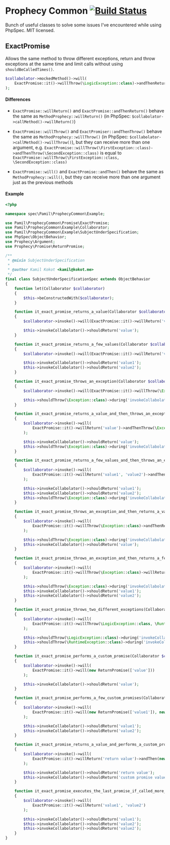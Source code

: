 Prophecy Common [![Build Status](https://travis-ci.org/pamil/prophecy-common.png?branch=master)](https://travis-ci.org/pamil/prophecy-common)
===============

Bunch of useful classes to solve some issues I've encountered while using PhpSpec. MIT licensed.

ExactPromise
------------

Allows the same method to throw different exceptions, return and throw exceptions at the same time and limit calls without
using `shouldBeCalledTimes()`.

```php
$collabolator->mockedMethod()->will(
    ExactPromise::it()->willThrow(\LogicException::class)->andThenReturn('value')
);
```

#### Differences

 - `ExactPromise::willReturn()` and `ExactPromise::andThenReturn()` behave the same as `MethodProphecy::willReturn()` 
 (in PhpSpec: `$collabolator->callMethod()->willReturn()`)
 
 - `ExactPromise::willThrow()` and `ExactPromiser::andThenThrow()` behave the same as `MethodProphecy::willThrow()`
 (in PhpSpec: `$collabolator->callMethod()->willThrow()`), but they can receive more than one argument, e.g. 
 `ExactPromise::willThrow(\FirstException::class)->andThenThrow(\SecondException::class)` is equal to
 `ExactPromise::willThrow(\FirstException::class, \SecondException::class)`
 
 - `ExactPromise::will()` and `ExactPromise::andThen()` behave the same as `MethodProphecy::will()`, but they can receive
 more than one argument just as the previous methods

#### Example

```php
<?php

namespace spec\Pamil\ProphecyCommon\Example;

use Pamil\ProphecyCommon\Promise\ExactPromise;
use Pamil\ProphecyCommon\Example\Collaborator;
use Pamil\ProphecyCommon\Example\SubjectUnderSpecification;
use PhpSpec\ObjectBehavior;
use Prophecy\Argument;
use Prophecy\Promise\ReturnPromise;

/**
 * @mixin SubjectUnderSpecification
 *
 * @author Kamil Kokot <kamil@kokot.me>
 */
final class SubjectUnderSpecificationSpec extends ObjectBehavior
{
    function let(Collaborator $collaborator)
    {
        $this->beConstructedWith($collaborator);
    }

    function it_exact_promise_returns_a_value(Collaborator $collaborator)
    {
        $collaborator->invoke()->will(ExactPromise::it()->willReturn('value'));

        $this->invokeCollabolator()->shouldReturn('value');
    }

    function it_exact_promise_returns_a_few_values(Collaborator $collaborator)
    {
        $collaborator->invoke()->will(ExactPromise::it()->willReturn('value1', 'value2'));

        $this->invokeCollabolator()->shouldReturn('value1');
        $this->invokeCollabolator()->shouldReturn('value2');
    }

    function it_exact_promise_throws_an_exception(Collaborator $collaborator)
    {
        $collaborator->invoke()->will(ExactPromise::it()->willThrow(\Exception::class));

        $this->shouldThrow(\Exception::class)->during('invokeCollabolator');
    }

    function it_exact_promise_returns_a_value_and_then_throws_an_exception(Collaborator $collaborator)
    {
        $collaborator->invoke()->will(
            ExactPromise::it()->willReturn('value')->andThenThrow(\Exception::class)
        );

        $this->invokeCollabolator()->shouldReturn('value');
        $this->shouldThrow(\Exception::class)->during('invokeCollabolator');
    }

    function it_exact_promise_returns_a_few_values_and_then_throws_an_exception(Collaborator $collaborator)
    {
        $collaborator->invoke()->will(
            ExactPromise::it()->willReturn('value1', 'value2')->andThenThrow(\Exception::class)
        );

        $this->invokeCollabolator()->shouldReturn('value1');
        $this->invokeCollabolator()->shouldReturn('value2');
        $this->shouldThrow(\Exception::class)->during('invokeCollabolator');
    }

    function it_exact_promise_throws_an_exception_and_then_returns_a_value(Collaborator $collaborator)
    {
        $collaborator->invoke()->will(
            ExactPromise::it()->willThrow(\Exception::class)->andThenReturn('value')
        );

        $this->shouldThrow(\Exception::class)->during('invokeCollabolator');
        $this->invokeCollabolator()->shouldReturn('value');
    }

    function it_exact_promise_throws_an_exception_and_then_returns_a_few_values(Collaborator $collaborator)
    {
        $collaborator->invoke()->will(
            ExactPromise::it()->willThrow(\Exception::class)->willReturn('value1', 'value2')
        );

        $this->shouldThrow(\Exception::class)->during('invokeCollabolator');
        $this->invokeCollabolator()->shouldReturn('value1');
        $this->invokeCollabolator()->shouldReturn('value2');
    }

    function it_exact_promise_throws_two_different_exceptions(Collaborator $collaborator)
    {
        $collaborator->invoke()->will(
            ExactPromise::it()->willThrow(\LogicException::class, \RuntimeException::class)
        );

        $this->shouldThrow(\LogicException::class)->during('invokeCollabolator');
        $this->shouldThrow(\RuntimeException::class)->during('invokeCollabolator');
    }

    function it_exact_promise_performs_a_custom_promise(Collaborator $collaborator)
    {
        $collaborator->invoke()->will(
            ExactPromise::it()->will(new ReturnPromise(['value']))
        );

        $this->invokeCollabolator()->shouldReturn('value');
    }

    function it_exact_promise_performs_a_few_custom_promises(Collaborator $collaborator)
    {
        $collaborator->invoke()->will(
            ExactPromise::it()->will(new ReturnPromise(['value1']), new ReturnPromise(['value2']))
        );

        $this->invokeCollabolator()->shouldReturn('value1');
        $this->invokeCollabolator()->shouldReturn('value2');
    }

    function it_exact_promise_returns_a_value_and_performs_a_custom_promise(Collaborator $collaborator)
    {
        $collaborator->invoke()->will(
            ExactPromise::it()->willReturn('return value')->andThen(new ReturnPromise(['custom promise value']))
        );

        $this->invokeCollabolator()->shouldReturn('return value');
        $this->invokeCollabolator()->shouldReturn('custom promise value');
    }

    function it_exact_promise_executes_the_last_promise_if_called_more_times_than_explicitly_defined(Collaborator $collaborator)
    {
        $collaborator->invoke()->will(
            ExactPromise::it()->willReturn('value1', 'value2')
        );

        $this->invokeCollabolator()->shouldReturn('value1');
        $this->invokeCollabolator()->shouldReturn('value2');
        $this->invokeCollabolator()->shouldReturn('value2');
    }
} 
```
